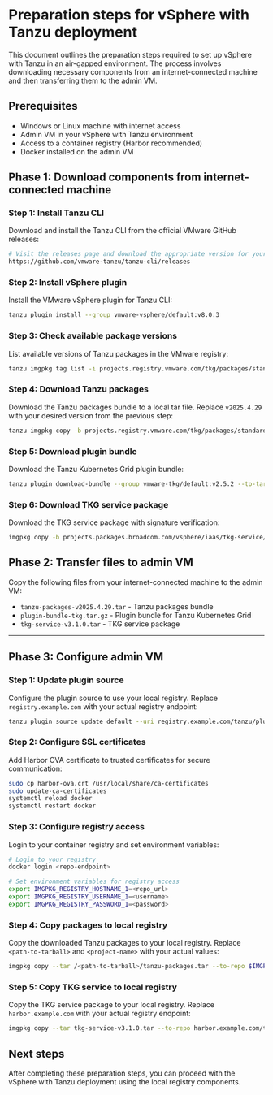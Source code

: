 # Preparation steps for vSphere with Tanzu deployment

This document outlines the preparation steps required to set up vSphere with Tanzu in an air-gapped environment. The process involves downloading necessary components from an internet-connected machine and then transferring them to the admin VM.

## Prerequisites

- Windows or Linux machine with internet access
- Admin VM in your vSphere with Tanzu environment
- Access to a container registry (Harbor recommended)
- Docker installed on the admin VM

## Phase 1: Download components from internet-connected machine

### Step 1: Install Tanzu CLI

Download and install the Tanzu CLI from the official VMware GitHub releases:

```bash
# Visit the releases page and download the appropriate version for your OS
https://github.com/vmware-tanzu/tanzu-cli/releases
```

### Step 2: Install vSphere plugin

Install the VMware vSphere plugin for Tanzu CLI:

```bash
tanzu plugin install --group vmware-vsphere/default:v8.0.3
```

### Step 3: Check available package versions

List available versions of Tanzu packages in the VMware registry:

```bash
tanzu imgpkg tag list -i projects.registry.vmware.com/tkg/packages/standard/repo
```

### Step 4: Download Tanzu packages

Download the Tanzu packages bundle to a local tar file. Replace `v2025.4.29` with your desired version from the previous step:

```bash
tanzu imgpkg copy -b projects.registry.vmware.com/tkg/packages/standard/repo:v2025.4.29 --to-tar ./tanzu-packages-v2025.4.29.tar
```

### Step 5: Download plugin bundle

Download the Tanzu Kubernetes Grid plugin bundle:

```bash
tanzu plugin download-bundle --group vmware-tkg/default:v2.5.2 --to-tar plugin-bundle-tkg.tar.gz
```

### Step 6: Download TKG service package

Download the TKG service package with signature verification:

```bash
imgpkg copy -b projects.packages.broadcom.com/vsphere/iaas/tkg-service/3.1.0/tkg-service:3.1.0 --to-tar tkg-service-v3.1.0.tar --cosign-signatures
```

## Phase 2: Transfer files to admin VM

Copy the following files from your internet-connected machine to the admin VM:

- `tanzu-packages-v2025.4.29.tar` - Tanzu packages bundle
- `plugin-bundle-tkg.tar.gz` - Plugin bundle for Tanzu Kubernetes Grid
- `tkg-service-v3.1.0.tar` - TKG service package

---

## Phase 3: Configure admin VM

### Step 1: Update plugin source

Configure the plugin source to use your local registry. Replace `registry.example.com` with your actual registry endpoint:

```bash
tanzu plugin source update default --uri registry.example.com/tanzu/plugin-inventory:latest
```

### Step 2: Configure SSL certificates

Add Harbor OVA certificate to trusted certificates for secure communication:

```bash
sudo cp harbor-ova.crt /usr/local/share/ca-certificates 
sudo update-ca-certificates
systemctl reload docker
systemctl restart docker
```

### Step 3: Configure registry access

Login to your container registry and set environment variables:

```bash
# Login to your registry
docker login <repo-endpoint>

# Set environment variables for registry access
export IMGPKG_REGISTRY_HOSTNAME_1=<repo_url>
export IMGPKG_REGISTRY_USERNAME_1=<username>
export IMGPKG_REGISTRY_PASSWORD_1=<password>
```

### Step 4: Copy packages to local registry

Copy the downloaded Tanzu packages to your local registry. Replace `<path-to-tarball>` and `<project-name>` with your actual values:

```bash
imgpkg copy --tar /<path-to-tarball>/tanzu-packages.tar --to-repo $IMGPKG_REGISTRY_HOSTNAME_1/<project-name>/packages/standard/repo
```

### Step 5: Copy TKG service to local registry

Copy the TKG service package to your local registry. Replace `harbor.example.com` with your actual registry endpoint:

```bash
imgpkg copy --tar tkg-service-v3.1.0.tar --to-repo harbor.example.com/tkgs/tkg-service --cosign-signatures --registry-ca-cert-path ca.crt
```

## Next steps

After completing these preparation steps, you can proceed with the vSphere with Tanzu deployment using the local registry components.

